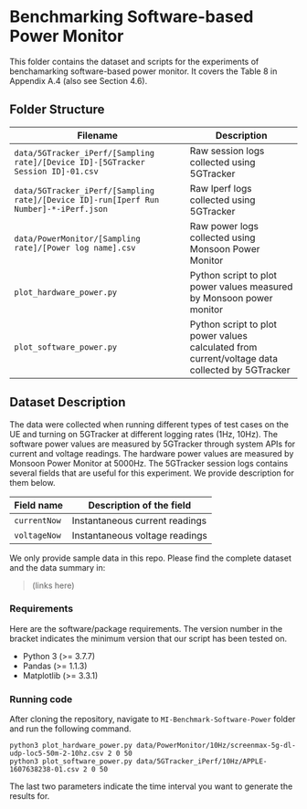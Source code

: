 # Benchmarking Software-based Power Monitor

This folder contains the dataset and scripts for the experiments of benchamarking software-based power monitor. It covers the Table 8 in Appendix A.4 (also see Section 4.6).

## Folder Structure   

| Filename                    | Description                                                                                                |
|-----------------------------|------------------------------------------------------------------------------------------------------------|
| `data/5GTracker_iPerf/[Sampling rate]/[Device ID]-[5GTracker Session ID]-01.csv` | Raw session logs collected using 5GTracker |
| `data/5GTracker_iPerf/[Sampling rate]/[Device ID]-run[Iperf Run Number]-*-iPerf.json` | Raw Iperf logs collected using 5GTracker |
| `data/PowerMonitor/[Sampling rate]/[Power log name].csv`           | Raw power logs collected using Monsoon Power Monitor |
| `plot_hardware_power.py`           | Python script to plot power values measured by Monsoon power monitor |
| `plot_software_power.py`           | Python script to plot power values calculated from current/voltage data collected by 5GTracker |

## Dataset Description

The data were collected when running different types of test cases on the UE and turning on 5GTracker at different logging rates (1Hz, 10Hz). The software power values are measured by 5GTracker through system APIs for current and voltage readings. The hardware power values are measured by Monsoon Power Monitor at 5000Hz. The 5GTracker session logs contains several fields that are useful for this experiment. We provide description for them below.

| Field name           | Description of the field                                           |
|----------------------|--------------------------------------------------------------------|
| `currentNow`      | Instantaneous current readings |
| `voltageNow`      | Instantaneous voltage readings |

We only provide sample data in this repo. Please find the complete dataset and the data summary in:
> (links here)

### Requirements

Here are the software/package requirements. The version number in the bracket indicates the minimum version that our script has been tested on.

- Python 3 (>= 3.7.7)
- Pandas (>= 1.1.3)
- Matplotlib (>= 3.3.1)

### Running code

After cloning the repository, navigate to `MI-Benchmark-Software-Power` folder and run the following command.

```
python3 plot_hardware_power.py data/PowerMonitor/10Hz/screenmax-5g-dl-udp-loc5-50m-2-10hz.csv 2 0 50
python3 plot_software_power.py data/5GTracker_iPerf/10Hz/APPLE-1607638238-01.csv 2 0 50
```

The last two parameters indicate the time interval you want to generate the results for.
